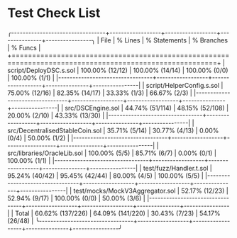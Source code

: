 # Test Check List

╭---------------------------------+------------------+------------------+---------------+----------------╮
| File                            | % Lines          | % Statements     | % Branches    | % Funcs        |
+========================================================================================================+
| script/DeployDSC.s.sol          | 100.00% (12/12)  | 100.00% (14/14)  | 100.00% (0/0) | 100.00% (1/1)  |
|---------------------------------+------------------+------------------+---------------+----------------|
| script/HelperConfig.s.sol       | 75.00% (12/16)   | 82.35% (14/17)   | 33.33% (1/3)  | 66.67% (2/3)   |
|---------------------------------+------------------+------------------+---------------+----------------|
| src/DSCEngine.sol               | 44.74% (51/114)  | 48.15% (52/108)  | 20.00% (2/10) | 43.33% (13/30) |
|---------------------------------+------------------+------------------+---------------+----------------|
| src/DecentralisedStableCoin.sol | 35.71% (5/14)    | 30.77% (4/13)    | 0.00% (0/4)   | 50.00% (1/2)   |
|---------------------------------+------------------+------------------+---------------+----------------|
| src/libraries/OracleLib.sol     | 100.00% (5/5)    | 85.71% (6/7)     | 0.00% (0/1)   | 100.00% (1/1)  |
|---------------------------------+------------------+------------------+---------------+----------------|
| test/fuzz/Handler.t.sol         | 95.24% (40/42)   | 95.45% (42/44)   | 80.00% (4/5)  | 100.00% (5/5)  |
|---------------------------------+------------------+------------------+---------------+----------------|
| test/mocks/MockV3Aggregator.sol | 52.17% (12/23)   | 52.94% (9/17)    | 100.00% (0/0) | 50.00% (3/6)   |
|---------------------------------+------------------+------------------+---------------+----------------|
| Total                           | 60.62% (137/226) | 64.09% (141/220) | 30.43% (7/23) | 54.17% (26/48) |
╰---------------------------------+------------------+------------------+---------------+----------------╯
